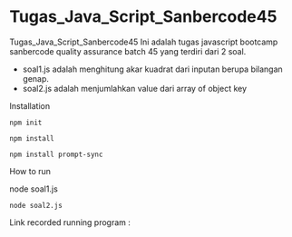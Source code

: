 # Tugas_Java_Script_Sanbercode45
Tugas_Java_Script_Sanbercode45
Ini adalah tugas javascript bootcamp sanbercode quality assurance batch 45 yang terdiri dari 2 soal.
- soal1.js adalah menghitung akar kuadrat dari inputan berupa bilangan genap.
- soal2.js adalah menjumlahkan value dari array of object key


Installation

```
npm init
```

```
npm install
```

```
npm install prompt-sync
```

How to run


node soal1.js


```
node soal2.js
```

Link recorded running program :